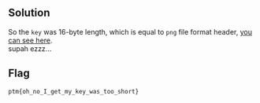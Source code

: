 ## Solution
So the `key` was 16-byte length, which is equal to `png` file format header, [you can see here](https://medium.com/@0xwan/png-structure-for-beginner-8363ce2a9f73).     
supah ezzz...
## Flag
```
ptm{oh_no_I_get_my_key_was_too_short}
```